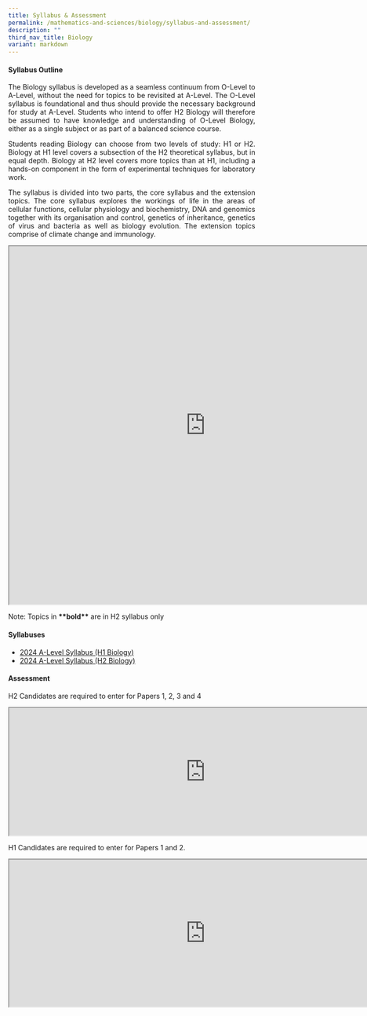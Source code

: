 ```yaml
---
title: Syllabus & Assessment
permalink: /mathematics-and-sciences/biology/syllabus-and-assessment/
description: ""
third_nav_title: Biology
variant: markdown
---
```

<h4>Syllabus Outline</h4>
<div align="justify">

<p>
The Biology syllabus is developed as a seamless continuum from O-Level to A-Level, without the need for topics to be revisited at A-Level. The O-Level syllabus is foundational and thus should provide the necessary background for study at A-Level. Students who intend to offer H2 Biology will therefore be assumed to have knowledge and understanding of O-Level Biology, either as a single subject or as part of a balanced science course.</p>

<p>
Students reading Biology can choose from two levels of study: H1 or H2. Biology at H1 level covers a subsection of the H2 theoretical syllabus, but in equal depth. Biology at H2 level covers more topics than at H1, including a hands-on component in the form of experimental techniques for laboratory work.</p>

<p>
The syllabus is divided into two parts, the core syllabus and the extension topics. The core syllabus explores the workings of life in the areas of cellular functions, cellular physiology and biochemistry, DNA and genomics together with its organisation and control, genetics of inheritance, genetics of virus and bacteria as well as biology evolution. The extension topics comprise of climate change and immunology.</p>

<iframe src="https://docs.google.com/document/d/e/2PACX-1vTb4aSEX-r_jisIaFRnfZdxWdd9xV9hL6bjIFjj9Rx770dK1DyKNrdqFh1RxsPfvqHxG9Z2cNlAKziR/pub?embedded=true" width="800px" height="730px" scrolling="no"></iframe>

<p>Note: Topics in&nbsp;<strong>**bold**</strong>&nbsp;are in H2&nbsp;syllabus only</p>

<h4>Syllabuses</h4>
<ul>
<li><a href="https://www.seab.gov.sg/docs/default-source/national-examinations/syllabus/alevel/2024syllabus/8876\_y24\_sy.pdf">2024 A-Level Syllabus (H1 Biology)</a></li>
	<li><a href="https://www.seab.gov.sg/docs/default-source/national-examinations/syllabus/alevel/2024syllabus/9744\_y24\_sy.pdf">2024 A-Level Syllabus (H2 Biology)</a></li></ul>

<h4>Assessment</h4>

<p>H2 Candidates are required to enter for Papers 1, 2, 3 and 4</p>

<iframe src="https://docs.google.com/document/d/e/2PACX-1vQ30FBa2wonzo3IHFzwhCH14dikIRZBmbAtamqmSKZTxsDCwEONQLngvHKPRcTFd51tnFAct0FkjyGd/pub?embedded=true" width="800px" height="260px" scrolling="no"></iframe>

<p>
H1 Candidates are required to enter for Papers 1 and 2.</p>

<iframe src="https://docs.google.com/document/d/e/2PACX-1vSYcdjy-FKU3x5POgWxJUgmRDblqWki44DowLYkyMWtHiff4eF9Oq_ir4hyKMRVnWbpQ0fxxryIrFYP/pub?embedded=true" width="800px" height="300px" scrolling="no"></iframe>
</div>